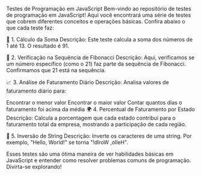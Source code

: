 Testes de Programação em JavaScript
Bem-vindo ao repositório de testes de programação em JavaScript! Aqui você encontrará uma série de testes que cobrem diferentes conceitos e operações básicas. Confira abaixo o que cada teste faz:

🧮 1. Cálculo da Soma
Descrição:
Este teste calcula a soma dos números de 1 até 13. O resultado é 91.

🔢 2. Verificação na Sequência de Fibonacci
Descrição:
Aqui, verificamos se um número específico (como o 21) faz parte da sequência de Fibonacci. Confirmamos que 21 está na sequência.

📈 3. Análise de Faturamento Diário
Descrição:
Analisa valores de faturamento diário para:

Encontrar o menor valor
Encontrar o maior valor
Contar quantos dias o faturamento foi acima da média
🌍 4. Percentual de Faturamento por Estado
Descrição:
Calcula a porcentagem que cada estado contribui para o faturamento total da empresa, mostrando a participação de cada região.

🔄 5. Inversão de String
Descrição:
Inverte os caracteres de uma string. Por exemplo, "Hello, World!" se torna "!dlroW ,olleH".

Esses testes são uma ótima maneira de ver habilidades básicas em JavaScript e entender como resolver problemas comuns de programação. Divirta-se explorando!
